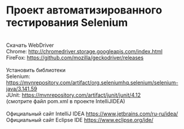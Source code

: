 # Проект автоматизированного тестирования Selenium

<br>Скачать WebDriver
<br>Chrome: http://chromedriver.storage.googleapis.com/index.html
<br>FireFox: https://github.com/mozilla/geckodriver/releases
<br>
<br>Установить библиотеки
<br>Selenium: https://mvnrepository.com/artifact/org.seleniumhq.selenium/selenium-java/3.141.59
<br>JUnit: https://mvnrepository.com/artifact/junit/junit/4.12
<br>(смотрите файл pom.xml в проекте IntelliJIDEA)
<br>
<br>Официальный сайт IntelliJ IDEA https://www.jetbrains.com/ru-ru/idea/
<br>Официальный сайт Eclipse IDE https://www.eclipse.org/ide/
